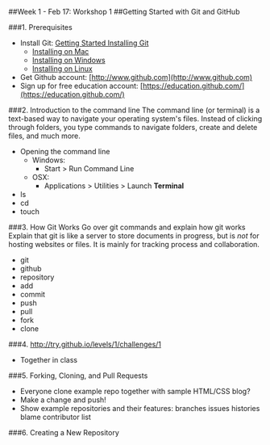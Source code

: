 ##Week 1 - Feb 17: Workshop 1
##Getting Started with Git and GitHub

###1. Prerequisites
* Install Git: [Getting Started Installing Git](http://git-scm.com/book/en/Getting-Started-Installing-Git)
    * [Installing on Mac](http://git-scm.com/book/en/Getting-Started-Installing-Git#Installing-on-Mac)
    * [Installing on Windows](http://git-scm.com/book/en/Getting-Started-Installing-Git#Installing-on-Windows)
    * [Installing on Linux](http://git-scm.com/book/en/Getting-Started-Installing-Git#Installing-on-Linux)
* Get Github account: [http://www.github.com](http://www.github.com)
* Sign up for free education account: [https://education.github.com/](https://education.github.com/)

###2. Introduction to the command line
The command line (or terminal) is a text-based way to navigate your operating system's files.  Instead of clicking through folders, you type commands to navigate folders, create and delete files, and much more.
* Opening the command line
    * Windows:
        * Start > Run Command Line
    * OSX:
        * Applications > Utilities > Launch **Terminal**
* ls
* cd
* touch

###3. How Git Works
Go over git commands and explain how git works
Explain that git is like a server to store documents in progress, but is *not* for hosting websites or files.  It is mainly for tracking process and collaboration.
* git
* github
* repository
* add
* commit
* push
* pull
* fork
* clone

###4. http://try.github.io/levels/1/challenges/1
* Together in class

###5. Forking, Cloning, and Pull Requests
* Everyone clone example repo together with sample HTML/CSS blog?
* Make a change and push!
* Show example repositories and their features:
		branches
		issues
		histories
		blame
		contributor list

###6. Creating a New Repository